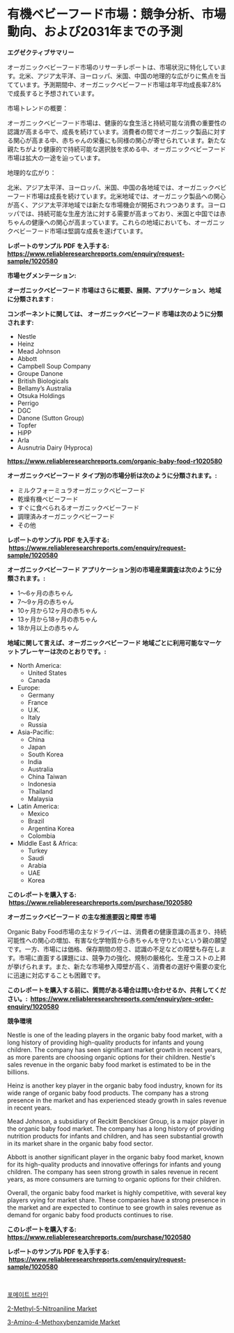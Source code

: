 <p><h1>有機ベビーフード市場：競争分析、市場動向、および2031年までの予測</h1></p><p><strong>エグゼクティブサマリー</strong></p>
<p><p>オーガニックベビーフード市場のリサーチレポートは、市場状況に特化しています。北米、アジア太平洋、ヨーロッパ、米国、中国の地理的な広がりに焦点を当てています。予測期間中、オーガニックベビーフード市場は年平均成長率7.8%で成長すると予想されています。</p><p>市場トレンドの概要：</p><p>オーガニックベビーフード市場は、健康的な食生活と持続可能な消費の重要性の認識が高まる中で、成長を続けています。消費者の間でオーガニック製品に対する関心が高まる中、赤ちゃんの栄養にも同様の関心が寄せられています。新たな親たちがより健康的で持続可能な選択肢を求める中、オーガニックベビーフード市場は拡大の一途を辿っています。</p><p>地理的な広がり：</p><p>北米、アジア太平洋、ヨーロッパ、米国、中国の各地域では、オーガニックベビーフード市場は成長を続けています。北米地域では、オーガニック製品への関心が高く、アジア太平洋地域では新たな市場機会が開拓されつつあります。ヨーロッパでは、持続可能な生産方法に対する需要が高まっており、米国と中国では赤ちゃんの健康への関心が高まっています。これらの地域においても、オーガニックベビーフード市場は堅調な成長を遂げています。</p></p>
<p><strong>レポートのサンプル PDF を入手する: <a href="https://www.reliableresearchreports.com/enquiry/request-sample/1020580">https://www.reliableresearchreports.com/enquiry/request-sample/1020580</a></strong></p>
<p><strong>市場セグメンテーション:</strong></p>
<p><strong> オーガニックベビーフード 市場はさらに概要、展開、アプリケーション、地域に分類されます :</strong></p>
<p><strong>コンポーネントに関しては、 オーガニックベビーフード 市場は次のように分類されます: &nbsp;</strong></p>
<p><ul><li>Nestle</li><li>Heinz</li><li>Mead Johnson</li><li>Abbott</li><li>Campbell Soup Company</li><li>Groupe Danone</li><li>British Biologicals</li><li>Bellamy’s Australia</li><li>Otsuka Holdings</li><li>Perrigo</li><li>DGC</li><li>Danone (Sutton Group)</li><li>Topfer</li><li>HiPP</li><li>Arla</li><li>Ausnutria Dairy (Hyproca)</li></ul></p>
<p><strong><a href="https://www.reliableresearchreports.com/organic-baby-food-r1020580">https://www.reliableresearchreports.com/organic-baby-food-r1020580</a></strong></p>
<p><strong> オーガニックベビーフード タイプ別の市場分析は次のように分類されます。:</strong></p>
<p><ul><li>ミルクフォーミュラオーガニックベビーフード</li><li>乾燥有機ベビーフード</li><li>すぐに食べられるオーガニックベビーフード</li><li>調理済みオーガニックベビーフード</li><li>その他</li></ul></p>
<p><strong>レポートのサンプル PDF を入手する: &nbsp;<a href="https://www.reliableresearchreports.com/enquiry/request-sample/1020580">https://www.reliableresearchreports.com/enquiry/request-sample/1020580</a></strong></p>
<p><strong> オーガニックベビーフード アプリケーション別の市場産業調査は次のように分類されます。:</strong></p>
<p><ul><li>1～6ヶ月の赤ちゃん</li><li>7～9ヶ月の赤ちゃん</li><li>10ヶ月から12ヶ月の赤ちゃん</li><li>13ヶ月から18ヶ月の赤ちゃん</li><li>18か月以上の赤ちゃん</li></ul></p>
<p><strong>地域に関して言えば、オーガニックベビーフード 地域ごとに利用可能なマーケットプレーヤーは次のとおりです。:</strong></p>
<p><ul>
    <li>
        North America:
        <ul>
            <li>United States</li>
            <li>Canada</li>
        </ul>
    </li>
    <li>
        Europe:
        <ul>
            <li>Germany</li>
            <li>France</li>
            <li>U.K.</li>
            <li>Italy</li>
            <li>Russia</li>
        </ul>
    </li>
    <li>
        Asia-Pacific:
        <ul>
            <li>China</li>
            <li>Japan</li>
            <li>South Korea</li>
            <li>India</li>
            <li>Australia</li>
            <li>China Taiwan</li>
            <li>Indonesia</li>
            <li>Thailand</li>
            <li>Malaysia</li>
        </ul>
    </li>
    <li>
        Latin America:
        <ul>
            <li>Mexico</li>
            <li>Brazil</li>
            <li>Argentina Korea</li>
            <li>Colombia</li>
        </ul>
    </li>
    <li>
        Middle East & Africa:
        <ul>
            <li>Turkey</li>
            <li>Saudi</li>
            <li>Arabia</li>
            <li>UAE</li>
            <li>Korea</li>
        </ul>
    </li>
    </ul></p>
<p><strong>このレポートを購入する: &nbsp;<a href="https://www.reliableresearchreports.com/purchase/1020580">https://www.reliableresearchreports.com/purchase/1020580</a></strong></p>
<p><strong>オーガニックベビーフード の主な推進要因と障壁 市場</strong></p>
<p><p>Organic Baby Food市場の主なドライバーは、消費者の健康意識の高まり、持続可能性への関心の増加、有害な化学物質から赤ちゃんを守りたいという親の願望です。一方、市場には価格、保存期間の短さ、認識の不足などの障壁も存在します。市場に直面する課題には、競争力の強化、規制の厳格化、生産コストの上昇が挙げられます。また、新たな市場参入障壁が高く、消費者の選好や需要の変化に迅速に対応することも困難です。</p></p>
<p><strong>このレポートを購入する前に、質問がある場合は問い合わせるか、共有してください。:&nbsp; <a href="https://www.reliableresearchreports.com/enquiry/pre-order-enquiry/1020580">https://www.reliableresearchreports.com/enquiry/pre-order-enquiry/1020580</a></strong></p>
<p><strong>競争環境</strong></p>
<p><p>Nestle is one of the leading players in the organic baby food market, with a long history of providing high-quality products for infants and young children. The company has seen significant market growth in recent years, as more parents are choosing organic options for their children. Nestle's sales revenue in the organic baby food market is estimated to be in the billions.</p><p>Heinz is another key player in the organic baby food industry, known for its wide range of organic baby food products. The company has a strong presence in the market and has experienced steady growth in sales revenue in recent years.</p><p>Mead Johnson, a subsidiary of Reckitt Benckiser Group, is a major player in the organic baby food market. The company has a long history of providing nutrition products for infants and children, and has seen substantial growth in its market share in the organic baby food sector.</p><p>Abbott is another significant player in the organic baby food market, known for its high-quality products and innovative offerings for infants and young children. The company has seen strong growth in sales revenue in recent years, as more consumers are turning to organic options for their children.</p><p>Overall, the organic baby food market is highly competitive, with several key players vying for market share. These companies have a strong presence in the market and are expected to continue to see growth in sales revenue as demand for organic baby food products continues to rise.</p></p>
<p><strong>このレポートを購入する: &nbsp; <a href="https://www.reliableresearchreports.com/purchase/1020580">https://www.reliableresearchreports.com/purchase/1020580</a></strong></p>
<p><strong>レポートのサンプル PDF を入手する: &nbsp;<a href="https://www.reliableresearchreports.com/enquiry/request-sample/1020580">https://www.reliableresearchreports.com/enquiry/request-sample/1020580</a></strong><strong></strong></p>
<p>&nbsp;</p>
<p><p><a href="https://github.com/laholand/Market-Research-Report-List-3/blob/main/533344627704.md">포메이트 브라인</a></p><p><a href="https://www.linkedin.com/pulse/2-methyl-5-nitroaniline-market-analysis-sze-forecasted-9npbe?trackingId=nr8u7CwZdl%2FYDJAUhilnBA%3D%3D">2-Methyl-5-Nitroaniline Market</a></p><p><a href="https://www.linkedin.com/pulse/decoding-3-amino-4-methoxybenzamide-market-metrics-share-w0nqe?trackingId=mub2Qf7wqn2PfPoGNBhiqQ%3D%3D">3-Amino-4-Methoxybenzamide Market</a></p></p>